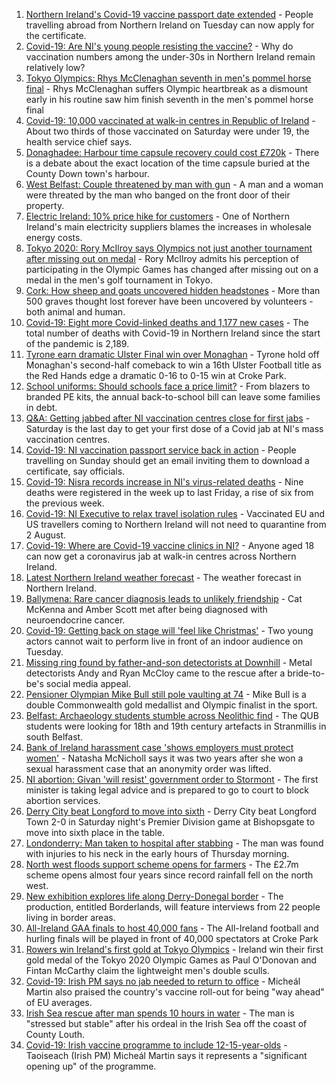 1. [Northern Ireland's Covid-19 vaccine passport date extended](https://www.bbc.co.uk/news/uk-northern-ireland-58047786) - People travelling abroad from Northern Ireland on Tuesday can now apply for the certificate.
2. [Covid-19: Are NI's young people resisting the vaccine?](https://www.bbc.co.uk/news/uk-northern-ireland-57975927) - Why do vaccination numbers among the under-30s in Northern Ireland remain relatively low?
3. [Tokyo Olympics: Rhys McClenaghan seventh in men's pommel horse final](https://www.bbc.co.uk/sport/olympics/58047092) - Rhys McClenaghan suffers Olympic heartbreak as a dismount early in his routine saw him finish seventh in the men's pommel horse final
4. [Covid-19: 10,000 vaccinated at walk-in centres in Republic of Ireland](https://www.bbc.co.uk/news/world-europe-58048445) - About two thirds of those vaccinated on Saturday were under 19, the health service chief says.
5. [Donaghadee: Harbour time capsule recovery could cost £720k](https://www.bbc.co.uk/news/uk-northern-ireland-58034552) - There is a debate about the exact location of the time capsule buried at the County Down town's harbour.
6. [West Belfast: Couple threatened by man with gun](https://www.bbc.co.uk/news/uk-northern-ireland-58048449) - A man and a woman were threated by the man who banged on the front door of their property.
7. [Electric Ireland: 10% price hike for customers](https://www.bbc.co.uk/news/uk-northern-ireland-politics-58028462) - One of Northern Ireland's main electricity suppliers blames the increases in wholesale energy costs.
8. [Tokyo 2020: Rory McIlroy says Olympics not just another tournament after missing out on medal](https://www.bbc.co.uk/sport/golf/58040578) - Rory McIlroy admits his perception of participating in the Olympic Games has changed after missing out on a medal in the men's golf tournament in Tokyo.
9. [Cork: How sheep and goats uncovered hidden headstones](https://www.bbc.co.uk/news/world-europe-58026027) - More than 500 graves thought lost forever have been uncovered by volunteers - both animal and human.
10. [Covid-19: Eight more Covid-linked deaths and 1,177 new cases](https://www.bbc.co.uk/news/uk-northern-ireland-58041432) - The total number of deaths with Covid-19 in Northern Ireland since the start of the pandemic is 2,189.
11. [Tyrone earn dramatic Ulster Final win over Monaghan](https://www.bbc.co.uk/sport/gaelic-games/58042304) - Tyrone hold off Monaghan's second-half comeback to win a 16th Ulster Football title as the Red Hands edge a dramatic 0-16 to 0-15 win at Croke Park.
12. [School uniforms: Should schools face a price limit?](https://www.bbc.co.uk/news/uk-northern-ireland-57733760) - From blazers to branded PE kits, the annual back-to-school bill can leave some families in debt.
13. [Q&A: Getting jabbed after NI vaccination centres close for first jabs](https://www.bbc.co.uk/news/uk-northern-ireland-politics-57986801) - Saturday is the last day to get your first dose of a Covid jab at NI's mass vaccination centres.
14. [Covid-19: NI vaccination passport service back in action](https://www.bbc.co.uk/news/uk-northern-ireland-58024225) - People travelling on Sunday should get an email inviting them to download a certificate, say officials.
15. [Covid-19: Nisra records increase in NI's virus-related deaths](https://www.bbc.co.uk/news/uk-northern-ireland-58026022) - Nine deaths were registered in the week up to last Friday, a rise of six from the previous week.
16. [Covid-19: NI Executive to relax travel isolation rules](https://www.bbc.co.uk/news/uk-northern-ireland-58004816) - Vaccinated EU and US travellers coming to Northern Ireland will not need to quarantine from 2 August.
17. [Covid-19: Where are Covid-19 vaccine clinics in NI?](https://www.bbc.co.uk/news/uk-northern-ireland-57863840) - Anyone aged 18 can now get a coronavirus jab at walk-in centres across Northern Ireland.
18. [Latest Northern Ireland weather forecast](https://www.bbc.co.uk/news/uk-northern-ireland-26018439) - The weather forecast in Northern Ireland.
19. [Ballymena: Rare cancer diagnosis leads to unlikely friendship](https://www.bbc.co.uk/news/uk-northern-ireland-58017631) - Cat McKenna and Amber Scott met after being diagnosed with neuroendocrine cancer.
20. [Covid-19: Getting back on stage will 'feel like Christmas'](https://www.bbc.co.uk/news/uk-northern-ireland-57983830) - Two young actors cannot wait to perform live in front of an indoor audience on Tuesday.
21. [Missing ring found by father-and-son detectorists at Downhill](https://www.bbc.co.uk/news/uk-northern-ireland-57975051) - Metal detectorists Andy and Ryan McCloy came to the rescue after a bride-to-be's social media appeal.
22. [Pensioner Olympian Mike Bull still pole vaulting at 74](https://www.bbc.co.uk/news/uk-northern-ireland-58017671) - Mike Bull is a double Commonwealth gold medallist and Olympic finalist in the sport.
23. [Belfast: Archaeology students stumble across Neolithic find](https://www.bbc.co.uk/news/uk-england-cornwall-58030609) - The QUB students were looking for 18th and 19th century artefacts in Stranmillis in south Belfast.
24. [Bank of Ireland harassment case 'shows employers must protect women'](https://www.bbc.co.uk/news/uk-northern-ireland-58012546) - Natasha McNicholl says it was two years after she won a sexual harassment case that an anonymity order was lifted.
25. [NI abortion: Givan 'will resist' government order to Stormont](https://www.bbc.co.uk/news/uk-northern-ireland-58012543) - The first minister is taking legal advice and is prepared to go to court to block abortion services.
26. [Derry City beat Longford to move into sixth](https://www.bbc.co.uk/sport/football/58022304) - Derry City beat Longford Town 2-0 in Saturday night's Premier Division game at Bishopsgate to move into sixth place in the table.
27. [Londonderry: Man taken to hospital after stabbing](https://www.bbc.co.uk/news/uk-northern-ireland-foyle-west-58010383) - The man was found with injuries to his neck in the early hours of Thursday morning.
28. [North west floods support scheme opens for farmers](https://www.bbc.co.uk/news/uk-northern-ireland-foyle-west-57994970) - The £2.7m scheme opens almost four years since record rainfall fell on the north west.
29. [New exhibition explores life along Derry-Donegal border](https://www.bbc.co.uk/news/uk-northern-ireland-foyle-west-57885075) - The production, entitled Borderlands, will feature interviews from 22 people living in border areas.
30. [All-Ireland GAA finals to host 40,000 fans](https://www.bbc.co.uk/sport/northern-ireland/58029316) - The All-Ireland football and hurling finals will be played in front of 40,000 spectators at Croke Park
31. [Rowers win Ireland's first gold at Tokyo Olympics](https://www.bbc.co.uk/sport/olympics/58007573) - Ireland win their first gold medal of the Tokyo 2020 Olympic Games as Paul O'Donovan and Fintan McCarthy claim the lightweight men's double sculls.
32. [Covid-19: Irish PM says no jab needed to return to office](https://www.bbc.co.uk/news/world-europe-58012631) - Micheál Martin also praised the country's vaccine roll-out for being "way ahead" of EU averages.
33. [Irish Sea rescue after man spends 10 hours in water](https://www.bbc.co.uk/news/world-europe-57984521) - The man is "stressed but stable" after his ordeal in the Irish Sea off the coast of County Louth.
34. [Covid-19: Irish vaccine programme to include 12-15-year-olds](https://www.bbc.co.uk/news/world-europe-57984314) - Taoiseach (Irish PM) Micheál Martin says it represents a "significant opening up" of the programme.
